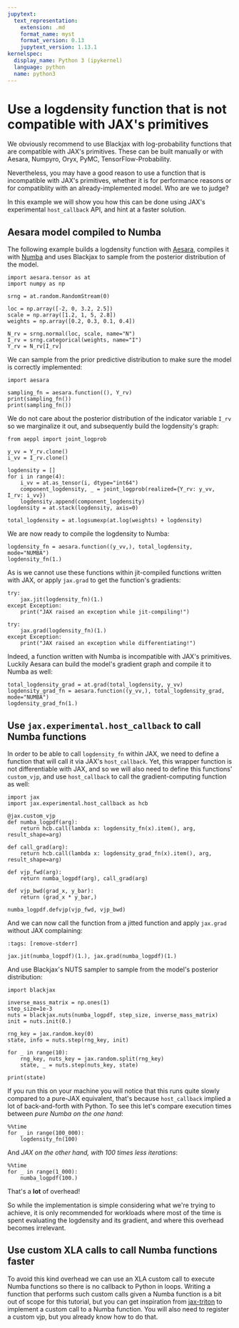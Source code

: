 ```yaml
---
jupytext:
  text_representation:
    extension: .md
    format_name: myst
    format_version: 0.13
    jupytext_version: 1.13.1
kernelspec:
  display_name: Python 3 (ipykernel)
  language: python
  name: python3
---
```


# Use a logdensity function that is not compatible with JAX's primitives


We obviously recommend to use Blackjax with log-probability functions that are compatible with JAX's primitives. These can be built manually or with Aesara, Numpyro, Oryx, PyMC, TensorFlow-Probability.

Nevertheless, you may have a good reason to use a function that is incompatible with JAX's primitives, whether it is for performance reasons or for compatiblity with an already-implemented model. Who are we to judge?

In this example we will show you how this can be done using JAX's experimental `host_callback` API, and hint at a faster solution.

## Aesara model compiled to Numba

The following example builds a logdensity function with [Aesara](https://github.com/aesara-devs/aesara), compiles it with [Numba](https://numba.pydata.org/) and uses Blackjax to sample from the posterior distribution of the model.

```{code-cell} python
import aesara.tensor as at
import numpy as np

srng = at.random.RandomStream(0)

loc = np.array([-2, 0, 3.2, 2.5])
scale = np.array([1.2, 1, 5, 2.8])
weights = np.array([0.2, 0.3, 0.1, 0.4])

N_rv = srng.normal(loc, scale, name="N")
I_rv = srng.categorical(weights, name="I")
Y_rv = N_rv[I_rv]
```

We can sample from the prior predictive distribution to make sure the model is correctly implemented:

```{code-cell} python
import aesara

sampling_fn = aesara.function((), Y_rv)
print(sampling_fn())
print(sampling_fn())
```

We do not care about the posterior distribution of the indicator variable `I_rv` so we marginalize it out, and subsequently build the logdensity's graph:

```{code-cell} python
from aeppl import joint_logprob

y_vv = Y_rv.clone()
i_vv = I_rv.clone()

logdensity = []
for i in range(4):
    i_vv = at.as_tensor(i, dtype="int64")
    component_logdensity, _ = joint_logprob(realized={Y_rv: y_vv, I_rv: i_vv})
    logdensity.append(component_logdensity)
logdensity = at.stack(logdensity, axis=0)

total_logdensity = at.logsumexp(at.log(weights) + logdensity)
```

We are now ready to compile the logdensity to Numba:

```{code-cell} python
logdensity_fn = aesara.function((y_vv,), total_logdensity, mode="NUMBA")
logdensity_fn(1.)
```

As is we cannot use these functions within jit-compiled functions written with JAX, or apply `jax.grad` to get the function's gradients:

```{code-cell} python
try:
    jax.jit(logdensity_fn)(1.)
except Exception:
    print("JAX raised an exception while jit-compiling!")

try:
    jax.grad(logdensity_fn)(1.)
except Exception:
    print("JAX raised an exception while differentiating!")
```

Indeed, a function written with Numba is incompatible with JAX's primitives. Luckily Aesara can build the model's gradient graph and compile it to Numba as well:

```{code-cell} python
total_logdensity_grad = at.grad(total_logdensity, y_vv)
logdensity_grad_fn = aesara.function((y_vv,), total_logdensity_grad, mode="NUMBA")
logdensity_grad_fn(1.)
```

## Use `jax.experimental.host_callback` to call Numba functions

In order to be able to call `logdensity_fn` within JAX, we need to define a function that will call it via JAX's `host_callback`. Yet, this wrapper function is not differentiable with JAX, and so we will also need to define this functions' `custom_vjp`, and use `host_callback` to call the gradient-computing function as well:

```{code-cell} python
import jax
import jax.experimental.host_callback as hcb

@jax.custom_vjp
def numba_logpdf(arg):
    return hcb.call(lambda x: logdensity_fn(x).item(), arg, result_shape=arg)

def call_grad(arg):
    return hcb.call(lambda x: logdensity_grad_fn(x).item(), arg, result_shape=arg)

def vjp_fwd(arg):
    return numba_logpdf(arg), call_grad(arg)

def vjp_bwd(grad_x, y_bar):
    return (grad_x * y_bar,)

numba_logpdf.defvjp(vjp_fwd, vjp_bwd)
```

And we can now call the function from a jitted function and apply `jax.grad` without JAX complaining:

```{code-cell} python
:tags: [remove-stderr]

jax.jit(numba_logpdf)(1.), jax.grad(numba_logpdf)(1.)
```

And use Blackjax's NUTS sampler to sample from the model's posterior distribution:

```{code-cell} python
import blackjax

inverse_mass_matrix = np.ones(1)
step_size=1e-3
nuts = blackjax.nuts(numba_logpdf, step_size, inverse_mass_matrix)
init = nuts.init(0.)

rng_key = jax.random.key(0)
state, info = nuts.step(rng_key, init)

for _ in range(10):
    rng_key, nuts_key = jax.random.split(rng_key)
    state, _ = nuts.step(nuts_key, state)

print(state)
```

If you run this on your machine you will notice that this runs quite slowly compared to a pure-JAX equivalent, that's because `host_callback` implied a lot of back-and-forth with Python. To see this let's compare execution times between *pure Numba on the one hand*:

```{code-cell} python
%%time
for _ in range(100_000):
    logdensity_fn(100)
```

And *JAX on the other hand, with 100 times less iterations*:

```{code-cell} python
%%time
for _ in range(1_000):
    numba_logpdf(100.)
```

That's a **lot** of overhead!

So while the implementation is simple considering what we're trying to achieve, it is only recommended for workloads where most of the time is spent evaluating the logdensity and its gradient, and where this overhead becomes irrelevant.


## Use custom XLA calls to call Numba functions faster


To avoid this kind overhead we can use an XLA custom call to execute Numba functions so there is no callback to Python in loops. Writing a function that performs such custom calls given a Numba function is a bit out of scope for this tutorial, but you can get inspiration from [jax-triton](https://github.com/jax-ml/jax-triton/blob/main/jax_triton/triton_call.py) to implement a custom call to a Numba function. You will also need to register a custom vjp, but you already know how to do that.
